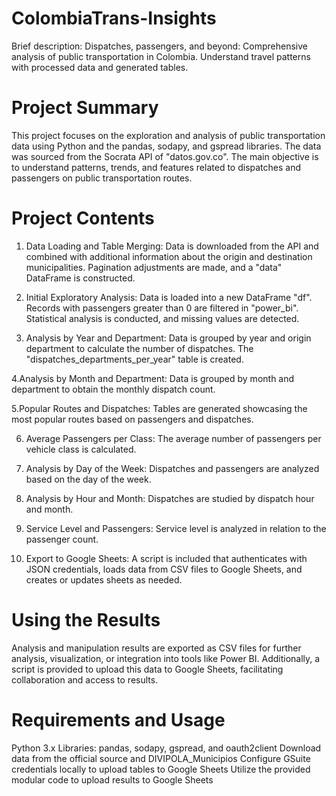 # ColombiaTrans-Insights
Brief description: Dispatches, passengers, and beyond: Comprehensive analysis of public transportation in Colombia. Understand travel patterns with processed data and generated tables.

# Project Summary
This project focuses on the exploration and analysis of public transportation data using Python and the pandas, sodapy, and gspread libraries. The data was sourced from the Socrata API of "datos.gov.co". The main objective is to understand patterns, trends, and features related to dispatches and passengers on public transportation routes.

# Project Contents

1. Data Loading and Table Merging: Data is downloaded from the API and combined with additional information about the origin and destination municipalities. Pagination adjustments are made, and a "data" DataFrame is constructed.
2. Initial Exploratory Analysis: Data is loaded into a new DataFrame "df". Records with passengers greater than 0 are filtered in "power_bi". Statistical analysis is conducted, and missing values are detected.
   
3. Analysis by Year and Department: Data is grouped by year and origin department to calculate the number of dispatches. The "dispatches_departments_per_year" table is created.
   
4.Analysis by Month and Department: Data is grouped by month and department to obtain the monthly dispatch count.

5.Popular Routes and Dispatches: Tables are generated showcasing the most popular routes based on passengers and dispatches.

6. Average Passengers per Class: The average number of passengers per vehicle class is calculated.
   
8. Analysis by Day of the Week: Dispatches and passengers are analyzed based on the day of the week.
   
10. Analysis by Hour and Month: Dispatches are studied by dispatch hour and month.
 
12. Service Level and Passengers: Service level is analyzed in relation to the passenger count.
    
14. Export to Google Sheets: A script is included that authenticates with JSON credentials, loads data from CSV files to Google Sheets, and creates or updates sheets as needed.

# Using the Results
Analysis and manipulation results are exported as CSV files for further analysis, visualization, or integration into tools like Power BI. Additionally, a script is provided to upload this data to Google Sheets, facilitating collaboration and access to results.

# Requirements and Usage

Python 3.x
Libraries: pandas, sodapy, gspread, and oauth2client
Download data from the official source and DIVIPOLA_Municipios
Configure GSuite credentials locally to upload tables to Google Sheets
Utilize the provided modular code to upload results to Google Sheets
